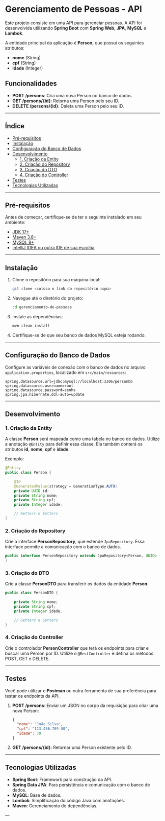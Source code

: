 
# Gerenciamento de Pessoas - API

Este projeto consiste em uma API para gerenciar pessoas. A API foi desenvolvida utilizando **Spring Boot** com **Spring Web**, **JPA**, **MySQL** e **Lombok**. 

A entidade principal da aplicação é **Person**, que possui os seguintes atributos:

- **nome** (String)
- **cpf** (String)
- **idade** (Integer)

## Funcionalidades

- **POST /persons**: Cria uma nova Person no banco de dados.
- **GET /persons/{id}**: Retorna uma Person pelo seu ID.
- **DELETE /persons/{id}**: Deleta uma Person pelo seu ID.

---

## Índice

- [Pré-requisitos](#pré-requisitos)
- [Instalação](#instalação)
- [Configuração do Banco de Dados](#configuração-do-banco-de-dados)
- [Desenvolvimento](#desenvolvimento)
  - [1. Criação da Entity](#1-criação-da-entity)
  - [2. Criação do Repository](#2-criação-do-repository)
  - [3. Criação do DTO](#3-criação-do-dto)
  - [4. Criação do Controller](#4-criação-do-controller)
- [Testes](#testes)
- [Tecnologias Utilizadas](#tecnologias-utilizadas)

---

## Pré-requisitos

Antes de começar, certifique-se de ter o seguinte instalado em seu ambiente:

- [JDK 17+](https://www.oracle.com/java/technologies/javase-jdk17-downloads.html)
- [Maven 3.8+](https://maven.apache.org/install.html)
- [MySQL 8+](https://dev.mysql.com/downloads/)
- [IntelliJ IDEA ou outra IDE de sua escolha](https://www.jetbrains.com/idea/download/)

---

## Instalação

1. Clone o repositório para sua máquina local:

   ```bash
   git clone <coloca o link do repositório aqui>
   ```

2. Navegue até o diretório do projeto:

   ```bash
   cd gerenciamento-de-pessoas
   ```

3. Instale as dependências:

   ```bash
   mvn clean install
   ```

4. Certifique-se de que seu banco de dados MySQL esteja rodando. 

---

## Configuração do Banco de Dados

Configure as variáveis de conexão com o banco de dados no arquivo `application.properties`, localizado em `src/main/resources`:

```properties
spring.datasource.url=jdbc:mysql://localhost:3306/personDb
spring.datasource.username=root
spring.datasource.password=senha
spring.jpa.hibernate.ddl-auto=update
```

---

## Desenvolvimento

### 1. Criação da Entity

A classe **Person** será mapeada como uma tabela no banco de dados. Utilize a anotação `@Entity` para definir essa classe. Ela também conterá os atributos **id**, **nome**, **cpf** e **idade**.

Exemplo:

```java
@Entity
public class Person {
    
    @Id
    @GeneratedValue(strategy = GenerationType.AUTO)
    private UUID id;
    private String nome;
    private String cpf;
    private Integer idade;

    // Getters e Setters
}
```

### 2. Criação do Repository

Crie a interface **PersonRepository**, que estende `JpaRepository`. Essa interface permite a comunicação com o banco de dados.

```java
public interface PersonRepository extends JpaRepository<Person, UUID> {
}
```

### 3. Criação do DTO

Crie a classe **PersonDTO** para transferir os dados da entidade **Person**.

```java
public class PersonDTO {
    
    private String nome;
    private String cpf;
    private Integer idade;

    // Getters e Setters
}
```

### 4. Criação do Controller

Crie o controlador **PersonController** que terá os endpoints para criar e buscar uma Person por ID. Utilize o `@RestController` e defina os métodos POST, GET e DELETE.

---

## Testes

Você pode utilizar o **Postman** ou outra ferramenta de sua preferência para testar os endpoints da API.

1. **POST /persons**: Enviar um JSON no corpo da requisição para criar uma nova Person:
   
   ```json
   {
     "nome": "João Silva",
     "cpf": "123.456.789-00",
     "idade": 30
   }
   ```

2. **GET /persons/{id}**: Retornar uma Person existente pelo ID.

---

## Tecnologias Utilizadas

- **Spring Boot**: Framework para construção da API.
- **Spring Data JPA**: Para persistência e comunicação com o banco de dados.
- **MySQL**: Base de dados.
- **Lombok**: Simplificação do código Java com anotações.
- **Maven**: Gerenciamento de dependências.

—
